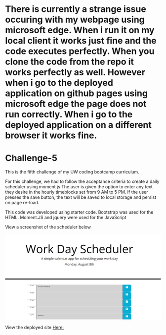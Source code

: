 # There is currently a strange issue occuring with my webpage using microsoft edge. When i run it on my local client it works just fine and the code executes perfectly. When you clone the code from the repo it works perfectly as well. However when i go to the deployed application on github pages using microsoft edge the page does not run correctly. When i go to the deployed application on a different browser it works fine. 




# Challenge-5


This is the fifth challenge of my UW coding bootcamp curriculum.

For this challenge, we had to follow the acceptance criteria to create a daily scheduler using moment.js
The user is given the option to enter any text they desire in the hourly timeblocks set from 9 AM to 5 PM.
If the user presses the save button, the text will be saved to local storage and persist on page re-load.

This code was developed using starter code. Bootstrap was used for the HTML. Moment.JS and jquery were used for the JavaScript

View a screenshot of the scheduler below

![](./assets/images/demo.PNG)

View the deployed site [Here:](https://noahbrown26.github.io/Daily-Scheduler/)

